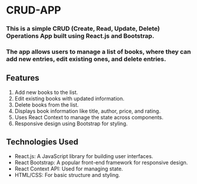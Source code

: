 # CRUD-APP
### This is a simple CRUD (Create, Read, Update, Delete) Operations App built using React.js and Bootstrap. 
### The app allows users to manage a list of books, where they can add new entries, edit existing ones, and delete entries.
## Features
1. Add new books to the list.
2. Edit existing books with updated information.
3. Delete books from the list.
4. Displays book information like title, author, price, and rating.
5. Uses React Context to manage the state across components.
6. Responsive design using Bootstrap for styling.
## Technologies Used
* React.js: A JavaScript library for building user interfaces.
* React Bootstrap: A popular front-end framework for responsive design.
* React Context API: Used for managing state.
* HTML/CSS: For basic structure and styling.

